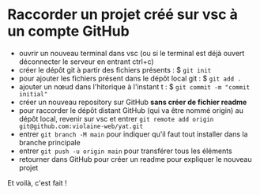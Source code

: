 # Raccorder un projet créé sur vsc à un compte GitHub

* ouvrir un nouveau terminal dans vsc (ou si le terminal est déjà ouvert déconnecter le serveur en entrant ctrl+c)
* créer le dépôt git à partir des fichiers présents : $ `git init`
* pour ajouter les fichiers présent dans le dépôt local git : $ `git add .`
* ajouter un nœud dans l'hitorique à l'instant t : $ `git commit -m "commit initial"`
* créer un nouveau repository sur GitHub **sans créer de fichier readme**
* pour raccorder le dépôt distant GitHub (qui va être nommé origin) au dépôt local, revenir sur vsc et entrer `git remote add origin git@github.com:violaine-web/yat.git`
* entrer `git branch -M main` pour indiquer qu'il faut tout installer dans la branche principale
* entrer `git push -u origin main` pour transférer tous les éléments
* retourner dans GitHub pour créer un readme pour expliquer le nouveau projet

Et voilà, c'est fait !
